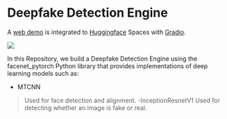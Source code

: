 # Deepfake Detection Engine
A [web demo](https://huggingface.co/spaces/csabhay/deep-fake-detection) is integrated to [Huggingface](https://huggingface.co/) Spaces with [Gradio](https://www.gradio.app/).

![](https://github.com/csabhayy/DeFakeAlert/blob/master/deepfake.gif)

In this Repository, we build a Deepfake Detection Engine using the facenet_pytorch Python library that provides implementations of deep learning models such as:
- MTCNN
>Used for face detection and alignment.
-InceptionResnetV1
>Used for detecting whether an image is fake or real.
